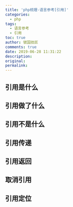 ```yaml
---
title: 'php梳理-语言参考[引用]'
categories:
  - php
tags:
  - 语言参考
  - 引用
toc: true
author: 虢国技匠
comments: true
date: 2019-06-28 11:31:22
description:
original:
permalink:
---
```

## 引用是什么

<!-- more -->

## 引用做了什么


## 引用不是什么


## 引用传递


## 引用返回


## 取消引用


## 引用定位